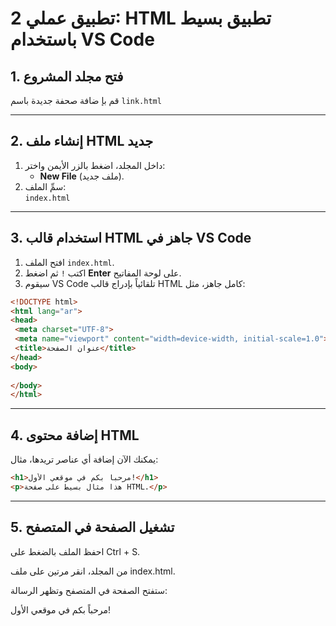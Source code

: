 #  تطبيق عملي 2: HTML تطبيق بسيط باستخدام VS Code

## 1. فتح مجلد المشروع
قم بإ ضافة صحفة جديدة باسم
`link.html`


---

## 2. إنشاء ملف HTML جديد
1. داخل المجلد، اضغط بالزر الأيمن واختر:
   - **New File** (ملف جديد).
2. سمِّ الملف:  
`index.html`

---

## 3. استخدام قالب HTML جاهز في VS Code
1. افتح الملف `index.html`.
2. اكتب `!` ثم اضغط **Enter** على لوحة المفاتيح.
3. سيقوم VS Code تلقائياً بإدراج قالب HTML كامل جاهز، مثل:

```html
<!DOCTYPE html>
<html lang="ar">
<head>
 <meta charset="UTF-8">
 <meta name="viewport" content="width=device-width, initial-scale=1.0">
 <title>عنوان الصفحة</title>
</head>
<body>
 
</body>
</html>
```
---
## 4. إضافة محتوى HTML

يمكنك الآن إضافة أي عناصر تريدها، مثال:

```html
<h1>مرحباً بكم في موقعي الأول!</h1>
<p>هذا مثال بسيط على صفحة HTML.</p>
```
---
## 5. تشغيل الصفحة في المتصفح

احفظ الملف بالضغط على Ctrl + S.

من المجلد، انقر مرتين على ملف index.html.

ستفتح الصفحة في المتصفح وتظهر الرسالة:

مرحباً بكم في موقعي الأول!
